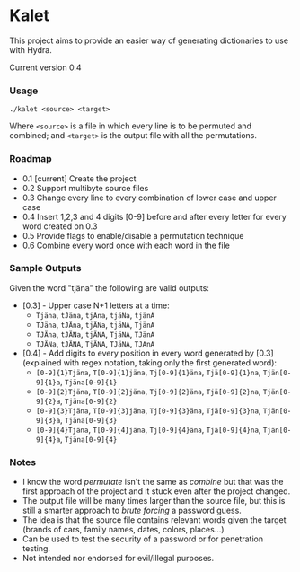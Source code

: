 # Kalet
This project aims to provide an easier way of generating dictionaries to use with Hydra.

Current version 0.4

### Usage
`./kalet <source> <target>`

Where `<source>` is a file in which every line is to be permuted and combined; and `<target>` is the output file with all the permutations.

### Roadmap
* 0.1 [current] Create the project
* 0.2 Support multibyte source files
* 0.3 Change every line to every combination of lower case and upper case
* 0.4 Insert 1,2,3 and 4 digits [0-9] before and after every letter for every word created on 0.3
* 0.5 Provide flags to enable/disable a permutation technique
* 0.6 Combine every word once with each word in the file

### Sample Outputs
Given the word "tjäna" the following are valid outputs:

* [0.3] - Upper case N+1 letters at a time:
  * `Tjäna`, `tJäna`, `tjÄna`, `tjäNa`, `tjänA`
  * `TJäna`, `tJÄna`, `tjÄNa`, `tjäNA`, `TjänA`
  * `TJÄna`, `tJÄNa`, `tjÄNA`, `TjäNA`, `TJänA`
  * `TJÄNa`, `tJÄNA`, `TjÄNA`, `TJäNA`, `TJAnA`
* [0.4] - Add digits to every position in every word generated by \[0.3\] (explained with regex notation, taking only the first generated word):
  * `[0-9]{1}Tjäna`, `T[0-9]{1}jäna`, `Tj[0-9]{1}äna`, `Tjä[0-9]{1}na`, `Tjän[0-9]{1}a`, `Tjäna[0-9]{1}`
  * `[0-9]{2}Tjäna`, `T[0-9]{2}jäna`, `Tj[0-9]{2}äna`, `Tjä[0-9]{2}na`, `Tjän[0-9]{2}a`, `Tjäna[0-9]{2}`
  * `[0-9]{3}Tjäna`, `T[0-9]{3}jäna`, `Tj[0-9]{3}äna`, `Tjä[0-9]{3}na`, `Tjän[0-9]{3}a`, `Tjäna[0-9]{3}`
  * `[0-9]{4}Tjäna`, `T[0-9]{4}jäna`, `Tj[0-9]{4}äna`, `Tjä[0-9]{4}na`, `Tjän[0-9]{4}a`, `Tjäna[0-9]{4}`

### Notes
* I know the word _permutate_ isn't the same as _combine_ but that was the first approach of the project and it stuck even after the project changed.
* The output file will be many times larger than the source file, but this is still a smarter approach to _brute forcing_ a password guess.
* The idea is that the source file contains relevant words given the target (brands of cars, family names, dates, colors, places...)
* Can be used to test the security of a password or for penetration testing.
* Not intended nor endorsed for evil/illegal purposes.
